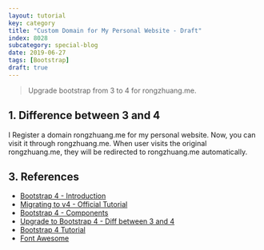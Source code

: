 ```yaml
---
layout: tutorial
key: category
title: "Custom Domain for My Personal Website - Draft"
index: 8028
subcategory: special-blog
date: 2019-06-27
tags: [Bootstrap]
draft: true
---
```


> Upgrade bootstrap from 3 to 4 for rongzhuang.me.

## 1. Difference between 3 and 4
I Register a domain rongzhuang.me for my personal website. Now, you can visit it through rongzhuang.me. When user visits the original rongzhuang.me, they will be redirected to rongzhuang.me automatically.

## 3. References
* [Bootstrap 4 - Introduction](https://getbootstrap.com/docs/4.0/getting-started/introduction/)
* [Migrating to v4 - Official Tutorial](https://getbootstrap.com/docs/4.0/migration/)
* [Bootstrap 4 - Components](https://getbootstrap.com/docs/4.0/components/badge/)
* [Upgrade to Bootstrap 4 - Diff between 3 and 4](http://upgrade-bootstrap.bootply.com/)
* [Bootstrap 4 Tutorial](https://www.w3schools.com/bootstrap4/default.asp)
* [Font Awesome](https://www.w3schools.com/icons/fontawesome_icons_intro.asp)

